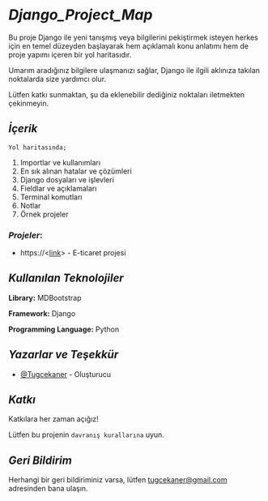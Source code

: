 
# _Django_Project_Map_

Bu proje Django ile yeni tanışmış veya bilgilerini pekiştirmek isteyen herkes için en temel düzeyden başlayarak hem açıklamalı konu anlatımı hem de proje yapımı içeren bir yol haritasıdır. 

Umarım aradığınız bilgilere ulaşmanızı sağlar, Django ile ilgili aklınıza takılan noktalarda size yardımcı olur.

Lütfen katkı sunmaktan, şu da eklenebilir dediğiniz noktaları iletmekten çekinmeyin.



## _İçerik_

    Yol haritasında; 

1. Importlar ve kullanımları
2. En sık alınan hatalar ve çözümleri
3. Django dosyaları ve işlevleri
4. Fieldlar ve açıklamaları
5. Terminal komutları
6. Notlar 
7. Örnek projeler

### _Projeler_:

- https://<[link](https://github.com/Tugcekaner/newProject_ProjectMap)> - E-ticaret projesi


  
## _Kullanılan Teknolojiler_

**Library:** MDBootstrap

**Framework:** Django

**Programming Language:** Python

  
## _Yazarlar ve Teşekkür_

- [@Tugcekaner](https://github.com/Tugcekaner) - Oluşturucu

  
## _Katkı_

Katkılara her zaman açığız!

Lütfen bu projenin `davranış kurallarına` uyun.

  
## _Geri Bildirim_

Herhangi bir geri bildiriminiz varsa, lütfen tugcekaner@gmail.com adresinden bana ulaşın.

  
